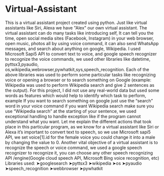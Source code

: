 # Virtual-Assistant
This is a virtual assistant project created using python. Just like virtual assistants like Siri, Alexa we have "Alex" our own virtual assistant. The virtual assistant can do many tasks like introducing self, It can tell you the time, open social media sites (Facebook, Instagram) in your web browser, open music, photos all by using voice command, it can also send WhatsApp messages, and search about anything on google, Wikipedia. 
I used Microsoft Sapi5 API to convert text to voice, and google speech recognizer to recognize the voice commands, we used other libraries like datetime, pyttsx3,pyaudio, os,wikipedia,webrowser,pywhatkit,sys,speech_recognition.
Each of the above libraries was used to perform some particular tasks like recognizing voice or opening a browser or to search something on Google (example: Wikipedia was used to perform Wikipedia search and give 2 sentences as the output). 
For this project, I did not use any real-world data but used some words as features which would help to identify which task to perform, example If you want to search something on google just use the “search” word in your voice command if you want Wikipedia search make sure you use “Wikipedia search” at the starting of your sentence, we used exceptional handling to handle exception like if the program cannot understand what you want.
Let me explain the different actions that took place in this particular program, as we know for a virtual assistant like Siri or Alexa it’s important to convert text to speech, so we use Microsoft sapi5 API, we set voice[1].id for the female voice you could change it into a male by changing the value to 0.
Another vital objective of a virtual assistant is to recognize the speech or voice command, we used a google speech recognizer to recognize it, you can choose any other speech recognizing API /engine(Google cloud speech API, Microsoft Bing voice recognition, etc) 
Libraries used:
➤googlesearch
➤pyttsx3
➤wikipedia
➤os
➤pyaudio
➤speech_recognition
➤webbrowser
➤pywhatkit
